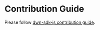 # Contribution Guide

Please follow [dwn-sdk-js contribution guide](https://github.com/TBD54566975/dwn-sdk-js/blob/main/CONTRIBUTING.md).